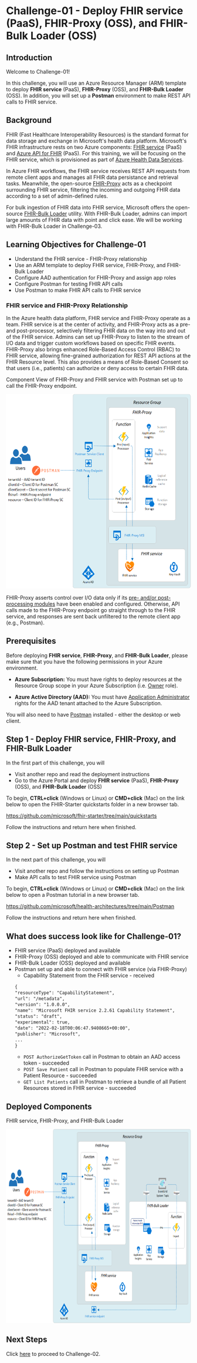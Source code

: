 # Challenge-01 - Deploy FHIR service (PaaS), FHIR-Proxy (OSS), and FHIR-Bulk Loader (OSS)

## Introduction

Welcome to Challenge-01!

In this challenge, you will use an Azure Resource Manager (ARM) template to deploy **FHIR service** (PaaS), **FHIR-Proxy** (OSS), and **FHIR-Bulk Loader** (OSS). In addition, you will set up a **Postman** environment to make REST API calls to FHIR service.

## Background
FHIR (Fast Healthcare Interoperability Resources) is the standard format for data storage and exchange in Microsoft's health data platform. Microsoft's FHIR infrastructure rests on two Azure components: [FHIR service](https://docs.microsoft.com/en-us/azure/healthcare-apis/fhir/overview) (PaaS) and [Azure API for FHIR](https://docs.microsoft.com/en-us/azure/healthcare-apis/azure-api-for-fhir/overview) (PaaS). For this training, we will be focusing on the FHIR service, which is provisioned as part of [Azure Health Data Services](https://docs.microsoft.com/en-us/azure/healthcare-apis/).

In Azure FHIR workflows, the FHIR service receives REST API requests from remote client apps and manages all FHIR data persistance and retrieval tasks. Meanwhile, the open-source [FHIR-Proxy](https://github.com/microsoft/fhir-proxy) acts as a checkpoint surrounding FHIR service, filtering the incoming and outgoing FHIR data according to a set of admin-defined rules.

For bulk ingestion of FHIR data into FHIR service, Microsoft offers the open-source [FHIR-Bulk Loader](https://github.com/microsoft/fhir-loader) utility. With FHIR-Bulk Loader, admins can import large amounts of FHIR data with point and click ease. We will be working with FHIR-Bulk Loader in Challenge-03.

## Learning Objectives for Challenge-01
+ Understand the FHIR service - FHIR-Proxy relationship
+ Use an ARM template to deploy FHIR service, FHIR-Proxy, and FHIR-Bulk Loader
+ Configure AAD authentication for FHIR-Proxy and assign app roles
+ Configure Postman for testing FHIR API calls
+ Use Postman to make FHIR API calls to FHIR service

### FHIR service and FHIR-Proxy Relationship
In the Azure health data platform, FHIR service and FHIR-Proxy operate as a team. FHIR service is at the center of activity, and FHIR-Proxy acts as a pre- and post-processor, selectively filtering FHIR data on the way into and out of the FHIR service. Admins can set up FHIR-Proxy to listen to the stream of I/O data and trigger custom workflows based on specific FHIR events. FHIR-Proxy also brings enhanced Role-Based Access Control (RBAC) to FHIR service, allowing fine-grained authorization for REST API actions at the FHIR Resource level. This also provides a means of Role-Based Consent so that users (i.e., patients) can authorize or deny access to certain FHIR data.

Component View of FHIR-Proxy and FHIR service with Postman set up to call the FHIR-Proxy endpoint.

<img src="./media/Postman_FHIR-Proxy_ARM_template_deploy_AHDS.png" height="528">

FHIR-Proxy asserts control over I/O data only if its [pre- and/or post-processing modules](https://github.com/microsoft/fhir-proxy/blob/main/docs/configuration.md#date-sort-post-processor) have been enabled and configured. Otherwise, API calls made to the FHIR-Proxy endpoint go straight through to the FHIR service, and responses are sent back unfiltered to the remote client app (e.g., Postman). 

## Prerequisites 

Before deploying **FHIR service**, **FHIR-Proxy**, and **FHIR-Bulk Loader**, please make sure that you have the following permissions in your Azure environment.

+ **Azure Subscription:** You must have rights to deploy resources at the Resource Group scope in your Azure Subscription (i.e. [Owner](https://docs.microsoft.com/en-us/azure/role-based-access-control/built-in-roles#owner) role).

+ **Azure Active Directory (AAD):** You must have [Application Administrator](https://docs.microsoft.com/en-us/azure/active-directory/roles/permissions-reference#application-administrator) rights for the AAD tenant attached to the Azure Subscription.

You will also need to have [Postman](https://www.getpostman.com/) installed - either the desktop or web client.


## Step 1 - Deploy FHIR service, FHIR-Proxy, and FHIR-Bulk Loader
In the first part of this challenge, you will
- Visit another repo and read the deployment instructions
- Go to the Azure Portal and deploy **FHIR service** (PaaS), **FHIR-Proxy** (OSS), and **FHIR-Bulk Loader** (OSS)


To begin, **CTRL+click** (Windows or Linux) or **CMD+click** (Mac) on the link below to open the FHIR-Starter quickstarts folder in a new browser tab. 

https://github.com/microsoft/fhir-starter/tree/main/quickstarts 

Follow the instructions and return here when finished.


## Step 2 - Set up Postman and test FHIR service
In the next part of this challenge, you will
- Visit another repo and follow the instructions on setting up Postman
- Make API calls to test FHIR service using Postman

To begin, **CTRL+click** (Windows or Linux) or **CMD+click** (Mac) on the link below to open a Postman tutorial in a new browser tab. 

https://github.com/microsoft/health-architectures/tree/main/Postman 

Follow the instructions and return here when finished.

## What does success look like for Challenge-01?
+ FHIR service (PaaS) deployed and available
+ FHIR-Proxy (OSS) deployed and able to communicate with FHIR service
+ FHIR-Bulk Loader (OSS) deployed and available
+ Postman set up and able to connect with FHIR service (via FHIR-Proxy)
    + Capability Statement from the FHIR service - received
    ```
    {
    "resourceType": "CapabilityStatement",
    "url": "/metadata",
    "version": "1.0.0.0",
    "name": "Microsoft FHIR service 2.2.61 Capability Statement",
    "status": "draft",
    "experimental": true,
    "date": "2022-02-18T00:06:47.9408665+00:00",
    "publisher": "Microsoft",
    ...
    }
    ```
    + `POST AuthorizeGetToken` call in Postman to obtain an AAD access token - succeeded
    + `POST Save Patient` call in Postman to populate FHIR service with a Patient Resource - succeeded
    + `GET List Patients` call in Postman to retrieve a bundle of all Patient Resources stored in FHIR service - succeeded

## Deployed Components 

FHIR service, FHIR-Proxy, and FHIR-Bulk Loader

<img src="./media/Deployed_Components_ARM_template5.png" height="528">

## Next Steps

Click [here](<../Challenge-02 - Convert HL7v2 and C-CDA to FHIR/Readme.md>) to proceed to Challenge-02.

